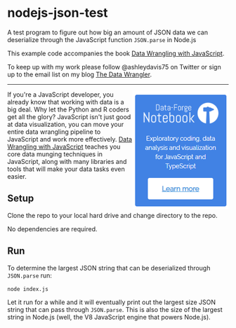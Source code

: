 # nodejs-json-test

A test program to figure out how big an amount of JSON data we can deserialize through the JavaScript function `JSON.parse` in Node.js

This example code accompanies the book [Data Wrangling with JavaScript](http://bit.ly/2t2cJu2).

To keep up with my work please follow @ashleydavis75 on Twitter or sign up to the email list on my blog [The Data Wrangler](http://www.the-data-wrangler.com/).

---

<a target="_blank" href="https://www.data-forge-notebook.com/"><img align="right" src="images/support1.png"></a>

If you're a JavaScript developer, you already know that working with data is a big deal. Why let the Python and R coders get all the glory? JavaScript isn't just good at data visualization, you can move your entire data wrangling pipeline to JavaScript and work more effectively. [Data Wrangling with JavaScript](http://bit.ly/2t2cJu2) teaches you core data munging techniques in JavaScript, along with many libraries and tools that will make your data tasks even easier.

## Setup

Clone the repo to your local hard drive and change directory to the repo.

No dependencies are required.

## Run

To determine the largest JSON string that can be deserialized through `JSON.parse` run:

    node index.js

Let it run for a while and it will eventually print out the largest size JSON string that can pass through `JSON.parse`. This is also the size of the largest string in Node.js (well, the V8 JavaScript engine that powers Node.js).
